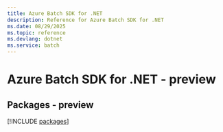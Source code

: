```yaml
---
title: Azure Batch SDK for .NET
description: Reference for Azure Batch SDK for .NET
ms.date: 08/29/2025
ms.topic: reference
ms.devlang: dotnet
ms.service: batch
---
```

# Azure Batch SDK for .NET - preview
## Packages - preview
[!INCLUDE [packages](batch-index.md)]